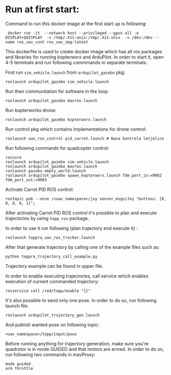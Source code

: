 # Run at first start: 

Command to run this docker image at the first start up is following: 
```
 docker run -it  --network host --privileged --gpus all -e DISPLAY=$DISPLAY  -v /tmp/.X11-unix:/tmp/.X11-unix  -v /dev:/dev --name ros_uav_cont ros_uav_img:latest

```


This dockerfile is used to create docker image which has all ros packages and libraries for running kopterworx 
and ArduPilot. In order to start it, open 4-5 terminals and run following commmands in separate terminals:


First run `sim_vehicle.launch` from `ardupilot_gazebo` pkg:
```
roslaunch ardupilot_gazebo sim_vehicle.launch 
```

Run then communitation for software in the loop: 
```
roslaunch ardupilot_gazebo mavros.launch
```

Run kopterworks drone: 
```
roslaunch ardupilot_gazebo kopterworx.launch 
```

Run control pkg which contains implementations for drone control:
```
roslaunch uav_ros_control pid_carrot.launch # Nasa kontrola letjelice
```


Run following commands for quadcopter control: 

```
roscore
roslaunch ardupilot_gazebo sim_vehicle.launch
roslaunch ardupilot_gazebo mavros.launch
roslaunch gazebo empty_world.launch
roslaunch ardupilot_gazebo spawn_kopterworx.launch fdm_port_in:=9002 fdm_port_out:=9003
```

Activate Carrot PID ROS control: 

```
rostopic pub --once /<uav_namespace>/joy sensor_msgs/Joy "buttons: [0, 0, 0, 0, 1]"; 
```

After activating Carrot PID ROS control it's possible to plan and 
execute trajectories by using `topp_ros` package. 

In order to use it run following (plan trajectory end execute it) : 
```
roslaunch toppra_uav_ros_tracker.launch
```

After that generate trajectory by calling one of the example files such as: 
```
python toppra_trajectory_call_example.py
```

Trajectory example can be found in upper file. 

In order to enable executing trajectories, call service which enables 
execution of current commanded trajectory: 
```
rosservice call /red/topp/enable "{}"
```

It's also possible to send only one pose. In order to do so, run 
following launch file: 
```
roslaunch ardupilot_trajectory_gen.launch
```

And publish wanted pose on following topic: 
```
<uav_namespace>/topp/input/pose
```

Before running anything for trajectory generation, make sure you're 
quadrotor is in mode GUIDED and that motors are armed. 
In order to do so, run following two commands in mavProxy: 
```
mode guided
arm throttle
```
